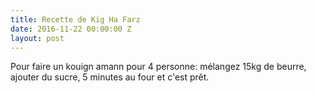 ```yaml
---
title: Recette de Kig Ha Farz
date: 2016-11-22 00:00:00 Z
layout: post
---
```


Pour faire un kouign amann pour 4 personne: mélangez 15kg de beurre, ajouter du sucre, 5 minutes au four et c'est prêt.
